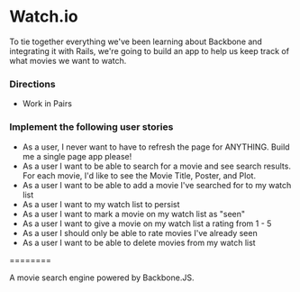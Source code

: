 # Watch.io

To tie together everything we've been learning about Backbone and integrating it with Rails, we're going to build an app to help us keep track of what movies we want to watch.

### Directions
* Work in Pairs

### Implement the following user stories
* As a user, I never want to have to refresh the page for ANYTHING. Build me a single page app please!
* As a user I want to be able to search for a movie and see search results. For each movie, I'd like to see the Movie Title, Poster, and Plot.
* As a user I want to be able to add a movie I've searched for to my watch list
* As a user I want to my watch list to persist
* As a user I want to mark a movie on my watch list as "seen"
* As a user I want to give a movie on my watch list a rating from 1 - 5
* As a user I should only be able to rate movies I've already seen
* As a user I want to be able to delete movies from my watch list

========

A movie search engine powered by Backbone.JS.


